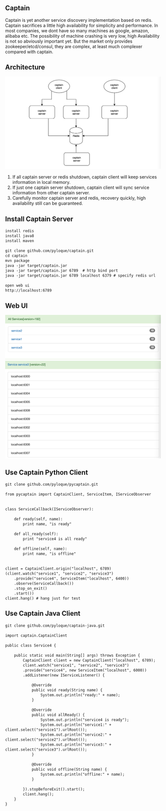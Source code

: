 Captain
-------------
Captain is yet another service discovery implementation based on redis.
Captain sacrifices a little high availability for simplicity and performance.
In most companies, we dont have so many machines as google, amazon, alibaba etc.
The possibility of machine crashing is very low, high Availability is not so abviously important yet.
But the market only provides zookeeper/etcd/consul, they are complex, at least much complexer compared with captain.

Architecture
-------------
![Captain Architecture](screenshot/arch.png)

1. If all captain server or redis shutdown, captain client will keep services information in local memory.
2. If just one captain server shutdown, captain client will sync service information from other captain server.
3. Carefully monitor captain server and redis, recovery quickly, high availability still can be guaranteed.

Install Captain Server
---------------------
```
install redis
install java8
install maven

git clone github.com/pyloque/captain.git
cd captain
mvn package
java -jar target/captain.jar
java -jar target/captain.jar 6789  # http bind port
java -jar target/captain.jar 6789 localhost 6379 # specify redis url

open web ui
http://localhost:6789
```

Web UI
------------------------
![All Services](screenshot/all_services.png)
![Service List](screenshot/service_list.png)

Use Captain Python Client
---------------------------
```
git clone github.com/pyloque/pycaptain.git

from pycaptain import CaptainClient, ServiceItem, IServiceObserver


class ServiceCallback(IServiceObserver):

    def ready(self, name):
        print name, "is ready"

    def all_ready(self):
        print "service4 is all ready"

    def offline(self, name):
        print name, "is offline"


client = CaptainClient.origin("localhost", 6789)
(client.watch("service1", "service2", "service3")
    .provide("service4", ServiceItem("localhost", 6400))
    .observe(ServiceCallback())
    .stop_on_exit()
    .start())
client.hang() # hang just for test

```

Use Captain Java Client
-----------------------
```
git clone github.com/pyloque/captain-java.git

import captain.CaptainClient

public class Service4 {

    public static void main(String[] args) throws Exception {
        CaptainClient client = new CaptainClient("localhost", 6789);
        client.watch("service1", "service2", "service3")
        .provide("service4", new ServiceItem("localhost", 6000))
        .addListener(new IServiceListener() {

            @Override
            public void ready(String name) {
                System.out.println("ready:" + name);
            }

            @Override
            public void allReady() {
                System.out.println("service4 is ready");
                System.out.println("service1:" + client.select("service1").urlRoot());
                System.out.println("service2:" + client.select("service2").urlRoot());
                System.out.println("service3:" + client.select("service3").urlRoot());
            }

            @Override
            public void offline(String name) {
                System.out.println("offline:" + name);
            }

        }).stopBeforeExit().start();
        client.hang();
    }
}

```
